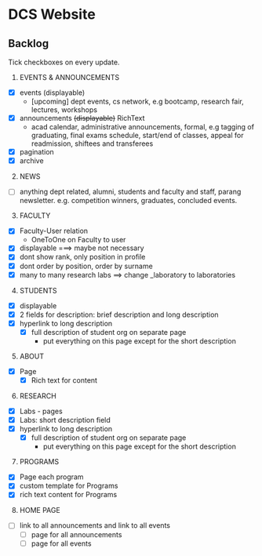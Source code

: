 # DCS Website

## Backlog
Tick checkboxes on every update.

1. EVENTS & ANNOUNCEMENTS
  - [X] events (displayable)
    - [upcoming] dept events, cs network, e.g bootcamp, research fair, lectures, workshops
  - [X] announcements ~~(displayable)~~ RichText
    - acad calendar, administrative announcements, formal, e.g tagging of graduating, final exams schedule, start/end of classes, appeal for readmission, shiftees and transferees
  - [X] pagination
  - [X] archive
2. NEWS
  - [ ] anything dept related, alumni, students and faculty and staff, parang newsletter. e.g. competition winners, graduates, concluded events.
3. FACULTY
  - [X] Faculty-User relation
    - OneToOne on Faculty to user
  - [X] displayable  ===> maybe not necessary
  - [x] dont show rank, only position in profile
  - [x] dont order by position, order by surname
  - [x] many to many research labs ==> change _laboratory to laboratories
4. STUDENTS
  - [X] displayable
  - [X] 2 fields for description: brief description and long description
  - [X] hyperlink to long description
    - [X] full description of student org on separate page
      - put everything on this page except for the short description
5. ABOUT
  - [X] Page
    - [X] Rich text for content
6. RESEARCH
  - [X] Labs - pages
  - [X] Labs: short description field
  - [X] hyperlink to long description
    - [X] full description of student org on separate page
      - put everything on this page except for the short description
7. PROGRAMS
  - [X] Page each program
  - [X] custom template for Programs
  - [x] rich text content for Programs
8. HOME PAGE
  - [ ] link to all announcements and link to all events
    - [ ] page for all announcements
    - [ ] page for all events
